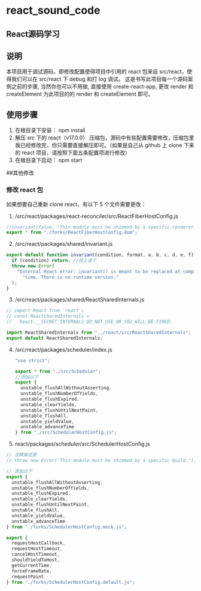 # react_sound_code

## React源码学习

## 说明
本项目用于调试源码，即修改配置使得项目中引用的 react 包来自 src/react，使得我们可以在 src/react 下 debug 和打 log 调试。
这是书写此项目每一个源码案例之前的步骤, 当然你也可以不用做, 直接使用 create-react-app, 更改 render 和 createElement 为此项目的的 render 和 createElement 即可。

## 使用步骤

1. 在根目录下安装： npm install
2. 解压 src 下的 react（v17.0.0） 压缩包，源码中有些配置需要修改，压缩包里我已经修改完，你只需要直接解压即可。（如果是自己从 github 上 clone 下来的 react 项目，请按照下面五条配置项进行修改）
3. 在根目录下启动： npm start

##其他修改

### 修改 react 包

如果想要自己重新 clone react，有以下 5 个文件需要更改：

1. /src/react/packages/react-reconciler/src/ReactFiberHostConfig.js

```jsx
//invariant(false, 'This module must be shimmed by a specific renderer.'); //sy
export * from "./forks/ReactFiberHostConfig.dom";
```

2. /src/react/packages/shared/invariant.js

```jsx
export default function invariant(condition, format, a, b, c, d, e, f) {
  if (condition) return; //加上这个
  throw new Error(
    "Internal React error: invariant() is meant to be replaced at compile " +
      "time. There is no runtime version."
  );
}
```

3. /src/react/packages/shared/ReactSharedInternals.js

```jsx
// import React from 'react';
// const ReactSharedInternals =
//   React.__SECRET_INTERNALS_DO_NOT_USE_OR_YOU_WILL_BE_FIRED;

import ReactSharedInternals from "../react/src/ReactSharedInternals";
export default ReactSharedInternals;
```

4. /src/react/packages/scheduler/index.js

   ```jsx
   "use strict";

   export * from "./src/Scheduler";
   //添加以下
   export {
     unstable_flushAllWithoutAsserting,
     unstable_flushNumberOfYields,
     unstable_flushExpired,
     unstable_clearYields,
     unstable_flushUntilNextPaint,
     unstable_flushAll,
     unstable_yieldValue,
     unstable_advanceTime
   } from "./src/SchedulerHostConfig.js";
   ```

5. react/packages/scheduler/src/SchedulerHostConfig.js

```js
// 注释掉这里
// throw new Error('This module must be shimmed by a specific build.');

// 添加以下
export {
  unstable_flushAllWithoutAsserting,
  unstable_flushNumberOfYields,
  unstable_flushExpired,
  unstable_clearYields,
  unstable_flushUntilNextPaint,
  unstable_flushAll,
  unstable_yieldValue,
  unstable_advanceTime
} from "./forks/SchedulerHostConfig.mock.js";

export {
  requestHostCallback,
  requestHostTimeout,
  cancelHostTimeout,
  shouldYieldToHost,
  getCurrentTime,
  forceFrameRate,
  requestPaint
} from "./forks/SchedulerHostConfig.default.js";
```
